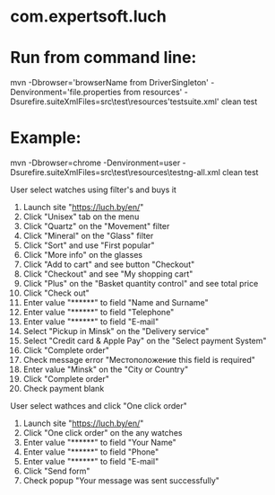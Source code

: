 # com.expertsoft.luch

# Run from command line: 
mvn -Dbrowser='browserName from DriverSingleton' -Denvironment='file.properties from resources' -Dsurefire.suiteXmlFiles=src\test\resources\'testsuite.xml' clean test

# Example:
mvn -Dbrowser=chrome -Denvironment=user -Dsurefire.suiteXmlFiles=src\test\resources\testng-all.xml clean test

User select watches using filter's and buys it

1. Launch site "https://luch.by/en/"
2. Click "Unisex" tab on the menu
3. Click "Quartz" on the "Movement" filter
4. Click "Mineral" on the "Glass" filter
5. Click "Sort" and use "First popular"
6. Click "More info" on the glasses
7. Click "Add to cart" and see button "Checkout"
8. Click "Checkout" and see "My shopping cart"
9. Click "Plus" on the "Basket quantity control" and see total price
10. Click "Check out" 
11. Enter value "******" to field "Name and Surname"
12. Enter value "******" to field "Telephone"
13. Enter value "******" to field "E-mail"
14. Select "Pickup in Minsk" on the "Delivery service"
15. Select "Credit card & Apple Pay" on the "Select payment System"
16. Click "Complete order"
17. Check message error "Местоположение this field is required"
18. Enter value "Minsk" on the "City or Country"
19. Click "Complete order"
20. Check payment blank

User select wathces and click "One click order"

1. Launch site "https://luch.by/en/"
2. Click "One click order" on the any watches
3. Enter value "******" to field "Your Name"
4. Enter value "******" to field "Phone"
5. Enter value "******" to field "E-mail"
6. Click "Send form"
7. Check popup "Your message was sent successfully"
